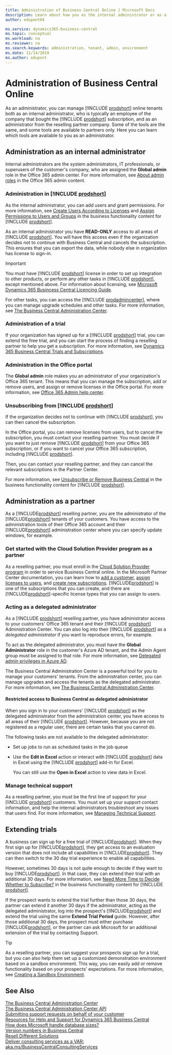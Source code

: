 ```yaml
---
title: Administration of Business Central Online | Microsoft Docs
description: Learn about how you as the internal administrator or as a reselling partner can manage online tenants of Dynamics 365 Business Central.  
author: edupont04

ms.service: dynamics365-business-central
ms.topic: conceptual
ms.workload: na
ms.reviewer: na
ms.search.keywords: administration, tenant, admin, environment
ms.date: 11/14/2019
ms.author: edupont
---
```

# Administration of Business Central Online

As an administrator, you can manage [!INCLUDE [prodshort](../developer/includes/prodshort.md)] online tenants both as an internal administrator, who is typically an employee of the company that bought the [!INCLUDE [prodshort](../developer/includes/prodshort.md)] subscription, and as 
an administrator from the reselling partner company. Some of the tools are the same, and some tools are available to partners only. Here you can learn which tools are available to you as an administrator.  

## Administration as an internal administrator

Internal administrators are the system administrators, IT professionals, or superusers of the customer's company, who are assigned the **Global admin** role in the Office 365 admin center. For more information, see [About admin roles](/office365/admin/add-users/about-admin-roles) in the Office 365 admin content.  

### Administration in [!INCLUDE [prodshort](../developer/includes/prodshort.md)]

As the internal administrator, you can add users and grant permissions. For more information, see [Create Users According to Licenses](/dynamics365/business-central/ui-how-users-permissions) and [Assign Permissions to Users and Groups](/dynamics365/business-central/ui-define-granular-permissions) in the business functionality content for [!INCLUDE [prodshort](../developer/includes/prodshort.md)].

As an internal administrator you have **READ-ONLY** access to all areas of [!INCLUDE [prodshort](../developer/includes/prodshort.md)]. You will have this access even if the organization decides not to continue with Business Central and cancels the subscription. This ensures that you can export the data, while nobody else in organization has license to sign-in.

> [!IMPORTANT]  
> You must have [!INCLUDE [prodshort](../developer/includes/prodshort.md)] license in order to set up integration to other products, or perform any other tasks in [!INCLUDE [prodshort](../developer/includes/prodshort.md)], except mentioned above. For information about licensing, see [Microsoft Dynamics 365 Busincess Central Licencing Guide](https://aka.ms/BusinessCentralLicensing).

For other tasks, you can access the [!INCLUDE [prodadmincenter](../developer/includes/prodadmincenter.md)], where you can manage upgrade schedules and other tasks. For more information, see [The Business Central Administration Center](tenant-admin-center.md).  

### Administration of a trial

If your organization has signed up for a [!INCLUDE [prodshort](../developer/includes/prodshort.md)] trial, you can extend the free trial, and you can start the process of finding a reselling partner to help you get a subscription. For more information, see [Dynamics 365 Business Central Trials and Subscriptions](/dynamics365/business-central/across-preview).  

### Administration in the Office portal

The **Global admin** role makes you an administrator of your organization's Office 365 tenant. This means that you can manage the subscription, add or remove users, and assign or remove licenses in the Office portal. For more information, see [Office 365 Admin help center](/office365/admin/admin-home).  

### Unsubscribing from [!INCLUDE [prodshort](../developer/includes/prodshort.md)]

If the organization decides not to continue with [!INCLUDE [prodshort](../developer/includes/prodshort.md)], you can then cancel the subscription.  

In the Office portal, you can remove licenses from users, but to cancel the subscription, you must contact your reselling partner. You must decide if you want to just remove [!INCLUDE [prodshort](../developer/includes/prodshort.md)] from your Office 365 subscription, or if you want to cancel your Office 365 subscription, including [!INCLUDE [prodshort](../developer/includes/prodshort.md)].  

Then, you can contact your reselling partner, and they can cancel the relevant subscriptions in the Partner Center.  

For more information, see [Unsubscribe or Remove Business Central](/dynamics365/business-central/admin-cancel) in the business functionality content for [!INCLUDE [prodshort](../developer/includes/prodshort.md)].  

## Administration as a partner

As a [!INCLUDE[prodshort](../developer/includes/prodshort.md)] reselling partner, you are the administrator of the [!INCLUDE[prodshort](../developer/includes/prodshort.md)] tenants of your customers. You have access to the administration tools of their Office 365 account and their [!INCLUDE[prodshort](../developer/includes/prodshort.md)] administration center where you can specify update windows, for example.  

### Get started with the Cloud Solution Provider program as a partner

As a reselling partner, you must enroll in the [Cloud Solution Provider program](https://partner.microsoft.com/membership/cloud-solution-provider) in order to service Business Central online. In the Microsoft Partner Center documentation, you can learn how to [add a customer](/partner-center/add-a-new-customer?toc=/dynamics365/business-central/dev-itpro/administration&bc=../breadcrumb/toc.yml), [assign licenses to users](/partner-center/assign-licenses-to-users?toc=/dynamics365/business-central/dev-itpro/administration&bc=../breadcrumb/toc.yml), and [create new subscriptions](/partner-center/create-a-new-subscription?toc=/dynamics365/business-central/dev-itpro/administration&bc=../breadcrumb/toc.yml). [!INCLUDE[prodshort](../developer/includes/prodshort.md)] is one of the subscriptions that you can create, and there are [!INCLUDE[prodshort](../developer/includes/prodshort.md)]-specific license types that you can assign to users.  

### Acting as a delegated administrator

As a [!INCLUDE [prodshort](../developer/includes/prodshort.md)] reselling partner, you have administrator access to your customers' Office 365 tenant and their [!INCLUDE [prodshort](../developer/includes/prodshort.md)] Administration Center. You can also log into their [!INCLUDE [prodshort](../developer/includes/prodshort.md)] as a *delegated administrator* if you want to reproduce errors, for example.  

To act as the delegated administrator, you must have the **Global Administrator** role in the customer's Azure AD tenant, and the Admin Agent group must be assigned to that role. For more information, see [Delegated admin privileges in Azure AD](/partner-center/customers_revoke_admin_privileges#delegated-admin-privileges-in-azure-ad).  

The Business Central Administration Center is a powerful tool for you to manage your customers' tenants. From the administration center, you can manage upgrades and access the tenants as the delegated administrator. For more information, see [The Business Central Administration Center](tenant-admin-center.md).  

#### Restricted access to Business Central as delegated administrator

When you sign in to your customers' [!INCLUDE [prodshort](../developer/includes/prodshort.md)] as the delegated administrator from the administration center, you have access to all areas of their [!INCLUDE [prodshort](../developer/includes/prodshort.md)]. However, because you are not registered as a regular user, there are certain tasks that you cannot do.

The following tasks are not available to the delegated administrator:

- Set up jobs to run as scheduled tasks in the job queue
- Use the **Edit in Excel** action or interact with [!INCLUDE [prodshort](../developer/includes/prodshort.md)] data in Excel using the [!INCLUDE [prodshort](../developer/includes/prodshort.md)] add-in for Excel.

    You can still use the **Open in Excel** action to view data in Excel.

### Manage technical support

As a reselling partner, you must be the first line of support for your [!INCLUDE [prodshort](../developer/includes/prodshort.md)] customers. You must set up your support contact information, and help the internal administrators troubleshoot any issues that users find. For more information, see [Managing Technical Support](manage-technical-support.md).  

## Extending trials

A business can sign up for a free trial of [!INCLUDE[prodshort](../developer/includes/prodshort.md)]. When they first sign up for [!INCLUDE[prodshort](../developer/includes/prodshort.md)], they get access to an evaluation version that does not include all capabilities in [!INCLUDE[prodshort](../developer/includes/prodshort.md)]. They can then switch to the 30 day trial experience to enable all capabilities.  

However, sometimes 30 days is not quite enough to decide if they want to buy [!INCLUDE[prodshort](../developer/includes/prodshort.md)]. In that case, they can extend their trial with an additional 30 days. For more information, see [Need More Time to Decide Whether to Subscribe?](/dynamics365/business-central/admin-extend-trial) in the business functionality content for [!INCLUDE [prodshort](../developer/includes/prodshort.md)].  

If the prospect wants to extend the trial further than those 30 days, the partner can extend it another 30 days if the administrator, acting as the delegated administrator, log into the prospect's [!INCLUDE[prodshort](../developer/includes/prodshort.md)] and extend the trial using the same **Extend Trial Period** guide. However, after those additional 30 days, the prospect must either purchase [!INCLUDE[prodshort](../developer/includes/prodshort.md)], or the partner can ask Microsoft for an additional extension of the trial by contacting Support.  

> [!TIP]
> As a reselling partner, you can suggest your prospects sign up for a trial, but you can also help them set up a customized demonstration environment based on a sandbox environment. This way, you can easily add or remove functionality based on your prospects' expectations. For more information, see [Creating a Sandbox Environment](/dynamics365/business-central/across-how-create-sandbox-environment?toc=/dynamics365/business-central/dev-itpro/administration&bc=../breadcrumb/toc.yml).  

## See Also

[The Business Central Administration Center](tenant-admin-center.md)  
[The Business Central Administration Center API](administration-center-api.md)  
[Submitting support requests on behalf of your customer](manage-technical-support.md#submitting-support-requests-on-behalf-of-your-customer)  
[Resources for Help and Support for Dynamics 365 Business Central](../help-and-support.md)  
[How does Microsoft handle database sizes?](../faq.md#how-does-microsoft-handle-database-sizes)  
[Version numbers in Business Central](version-numbers.md)  
[Resell Different Solutions](../developer/readiness/readiness-reseller.md)  
[Deliver consulting services as a VAR: aka.ms/BusinessCentralConsultingServices](https://aka.ms/BusinessCentralConsultingServices)  
